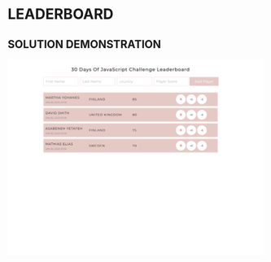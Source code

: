 # LEADERBOARD
## SOLUTION DEMONSTRATION

![GIF DEMO](https://github.com/Adedeji-Taiwo/30-Days-of-JavaScript-Challenge-Project-Exercises/blob/main/DAY%2028%20PROJECT/dom_mini_project_leaderboard_day_8.1.gif)

  

